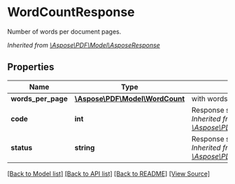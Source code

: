 # WordCountResponse
Number of words per document pages.

*Inherited from [\Aspose\PDF\Model\AsposeResponse](AsposeResponse.md)*
## Properties
Name | Type | Description | Notes
------------ | ------------- | ------------- | -------------
**words_per_page** | [**\Aspose\PDF\Model\WordCount**](WordCount.md) | with words per page info.  | [optional]
**code** | **int** | Response status code.<br />*Inherited from [\Aspose\PDF\Model\AsposeResponse](AsposeResponse.md)* | 
**status** | **string** | Response status.<br />*Inherited from [\Aspose\PDF\Model\AsposeResponse](AsposeResponse.md)* | [optional]

[[Back to Model list]](../README.md#documentation-for-models) [[Back to API list]](../README.md#documentation-for-api-endpoints) [[Back to README]](../README.md) [[View Source]](../src/Aspose/PDF/Model/WordCountResponse.php)

